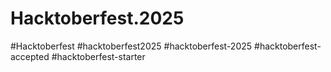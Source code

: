 # Hacktoberfest.2025
#Hacktoberfest #hacktoberfest2025 #hacktoberfest-2025 #hacktoberfest-accepted #hacktoberfest-starter
